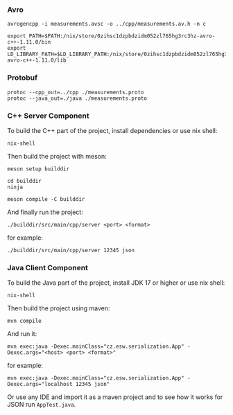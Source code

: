 ### Avro

    avrogencpp -i measurements.avsc -o ../cpp/measurements.av.h -n c

    export PATH=$PATH:/nix/store/0zihsc1dzpbdzidm052zl765hg3rc3hz-avro-c++-1.11.0/bin
    export LD_LIBRARY_PATH=$LD_LIBRARY_PATH:/nix/store/0zihsc1dzpbdzidm052zl765hg3rc3hz-avro-c++-1.11.0/lib

### Protobuf

    protoc --cpp_out=../cpp ./measurements.proto
    protoc --java_out=./java ./measurements.proto

### C++ Server Component

To build the C++ part of the project, install dependencies or use nix shell:

	nix-shell

Then build the project with meson:

	meson setup builddir

    cd builddir
    ninja

    meson compile -C builddir


And finally run the project:

	./builddir/src/main/cpp/server <port> <format>

for example:

    ./builddir/src/main/cpp/server 12345 json

### Java Client Component

To build the Java part of the project, install JDK 17 or higher or use nix shell:

    nix-shell

Then build the project using maven:

    mvn compile

And run it:

    mvn exec:java -Dexec.mainClass="cz.esw.serialization.App" -Dexec.args="<host> <port> <format>"

for example:

    mvn exec:java -Dexec.mainClass="cz.esw.serialization.App" -Dexec.args="localhost 12345 json"

Or use any IDE and import it as a maven project and to see how it works for JSON run `AppTest.java`.
